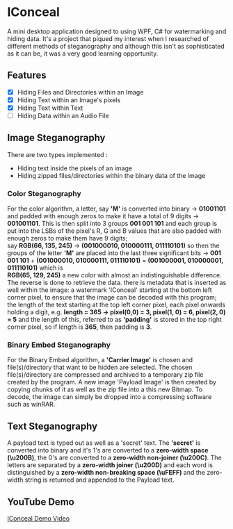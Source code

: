 # IConceal #
A mini desktop application designed to using WPF, C# for watermarking and hiding data. It's a project that piqued my interest
when I researched of different methods of steganography and although this isn't as sophisticated as it can be, it was a very good
learning opportunity.

## Features ##
- [X] Hiding Files and Directories within an Image
- [X] Hiding Text within an Image's pixels
- [X] Hiding Text within Text
- [ ] Hiding Data within an Audio File

## Image Steganography ##
There are two types implemented :
* Hiding text inside the pixels of an image
* Hiding zipped files/directories within the binary data of the image

### Color Steganography ###
For the color algorithm, a letter, say **'M'** is converted into binary -> **01001101** and padded with enough zeros to make it have
a total of 9 digits -> **001001101**. This is then split into 3 groups **001 001 101** and each group is put into the LSBs of the
pixel's R, G and B values that are also padded with enough zeros to make them have 9 digits;  
say **RGB(66, 135, 245)** -> **(001000010, 010000111, 011110101)** so then the groups of the letter **'M'** are placed into the last
three significant bits -> **001 001 101** + **(001000010, 010000111, 011110101)** = **(001000001, 010000001, 011110101)** which is  
**RGB(65, 129, 245)** a new color with almost an indistinguishable difference. The reverse is done to retrieve the data.    there is metadata that is inserted as well within the image: a watermark 'IConceal' starting at the bottom left corner pixel, to ensure that the image can be decoded with this program; the length of the text starting at the top left corner pixel, each pixel onwards holding a digit, e.g. **length = 365 -> pixel(0,0) = 3, pixel(1, 0) = 6, pixel(2, 0) = 5** and the length of this, referred to as **'padding'** is stored in the top right corner pixel, so if length is **365**, then padding is **3**.
 
### Binary Embed Steganography ###
For the Binary Embed algorithm, a **'Carrier Image'** is chosen and file(s)/directory that want to be hidden are selected. The chosen file(s)/directory are compressed and archived to a temporary zip file created by the program. A new image 'Payload Image' is then created by copying chunks of it as well as the zip file into a this new Bitmap. To decode, the image can simply be dropped into a compressing software such as winRAR.

## Text Steganography ##
A payload text is typed out as well as a 'secret' text. The **'secret'** is converted into binary and it's 1's are converted to a **zero-width space (\u200B)**, the 0's are converted to a **zero-width non-joiner (\u200C)**. The letters are separated by a **zero-width joiner (\u200D)** and each word is distinguished by a **zero-width non-breaking space (\uFEFF)** and the zero-width string is returned and appended to the Payload text.

## YouTube Demo ##
[IConceal Demo Video](https://youtu.be/7XQtG-kjcLY)
